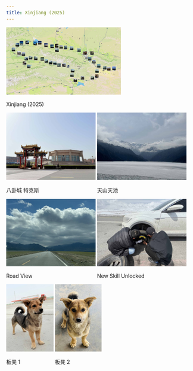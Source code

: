 ```yaml
---
title: Xinjiang (2025)
---
```



<div id="banner">
	<div class="inline-block" style="display:inline-block;"><a href="Xinjiang_2025.jpg"><img src="Xinjiang_2025.jpg" style="height: 180px;"></a><div><p>Xinjiang (2025)</p></div></div>
	<div class="inline-block" style="display:inline-block;"><a href="八卦城_特克斯.jpg"><img src="八卦城_特克斯.jpg" style="height: 180px;"></a><div><p>八卦城 特克斯</p></div></div>
	<div class="inline-block" style="display:inline-block;"><a href="天池.jpg"><img src="天池.jpg" style="height: 180px;"></a><div><p>天山天池</p></div></div>
	<div class="inline-block" style="display:inline-block;"><a href="Road_View.jpg"><img src="Road_View.jpg" style="height: 180px;"></a><div><p>Road View</p></div></div>
	<div class="inline-block" style="display:inline-block;"><a href="new_skill_unlocked.jpg"><img src="new_skill_unlocked.jpg" style="height: 180px;"></a><div><p>New Skill Unlocked</p></div></div>
	<div class="inline-block" style="display:inline-block;"><a href="板凳1.jpg"><img src="板凳1.jpg" style="height: 180px;"></a><div><p>板凳 1</p></div></div>
	<div class="inline-block" style="display:inline-block;"><a href="板凳2.jpg"><img src="板凳2.jpg" style="height: 180px;"></a><div><p>板凳 2</p></div></div>
</div>


